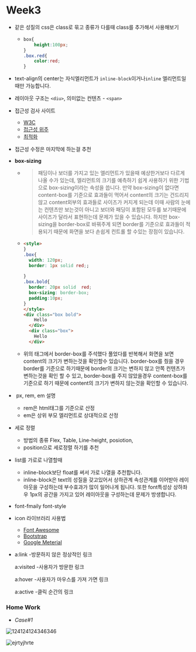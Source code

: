 # Week3

+ 같은 성질의 css은 class로 묶고 종류가 다를때 class를 추가해서 사용해보기

  + ```css
    box{
        height:100px;
    }
    .box.red{
        color:red;
    }
    ```

+ text-align의 center는 자식엘리먼트가 `inline-block`이거나`inline` 엘리먼트일때만 가능합니다.

+ 레이아웃 구조는 `<diu>`, 의미없는 컨텐츠 - `<span>`

+ 접근성 검사 사이트

  + [W3C](https://validator.w3.org/unicorn/?ucn_lang=ko)
  + [접근성 위주](http://wave.webaim.org/)
  + [최적화](https://developers.google.com/speed/pagespeed/insights/)

+ 접근성 수정은 마지막에 하는걸 추천

+ **box-sizing**

  + > 패딩이나 보더를 가지고 있는 엘리먼트가 있을때 예상한거보다 다르게 나올 수가 있는데, 엘리먼트의 크기를 예측하기 쉽게 사용하기 위한 기법으로 box-sizing이라는 속성을 씁니다.  만약 box-sizing이 없다면 content-box를 기준으로 효과들이 먹어서 content의 크기는 건드리지않고 content외부의 효과들로 사이즈가 커지게 되는데 이때 사람의 눈에는 컨텐츠만 보는것이 아니고 보더와 패딩이 포함된 모두를 보기때문에 사이즈가 달라서 표현하는데 문제가 있을 수 있습니다. 하지만 box-sizing을 border-box로 바꿔주게 되면 border를 기준으로 효과들이 적용되기 때문에 화면을 보다 손쉽게 컨트롤 할 수있는 장점이 있습니다.

  + ```html
    <style>
    }
    .box{
      width: 120px;
      border: 1px solid red;;
      
    }
    .box.bold{
      border: 20px solid  red;
      box-sizing: border-box;
      padding:10px;
    }
    </style>  
    <div class="box bold">
        Hello
      </div>
      <div class="box">
        Hello
      </div>
    ```

  + 위의 태그에서 border-box를 주석했다 풀었다를 반복해서 화면을 보면 content의 크기가 변하는것을 확인할수 있습니다. border-box를 줬을 경우 border를 기준으로 하기때문에 border의 크기는 변하지 않고 안쪽 컨텐츠가 변하는것을 확인 할 수 있고, border-box를 주지 않았을경우 content-box를 기준으로 하기 때문에 content의 크기가 변하지 않는것을 확인할 수 있습니다.

+ ​    px, rem, em 설명

  + rem은 html태그를 기준으로 산정
  + em은 상위 부모 엘리먼트로 상대적으로 산정

+ 세로 정렬
  + 방법의 종류 Flex, Table, Line-height, posiotion,
  + position으로 세로정렬 하기를 추천
+ list를 가로로 나열할때
  + inline-block보단 float를 써서 가로 나열을 추천합니다.
  + inline-block은 text의 성질을 갖고있어서 상하관계 속성관계를 이어받아 레이아웃을 구성하는데 부수효과가 많이 일어나게 됩니다. 또한 font특성상 상하좌우 1px의 공간을 가지고 있어 레이아웃을 구성하는데 문제가 방생합니다.

+ font-fmaily font-style

+ icon 라이브러리 사용법

  + [Font Awesome](https://fontawesome.com/)
  + [Bootstrap](http://bootstrapk.com/)
  + [Google Meterial](https://material.io/resources/icons/?style=baseline)

+ a:link -방문하지 않은 정상적인 링크

  a:visited -사용자가 방문한 링크

  a:hover -사용자가 마우스를 가져 가면 링크

  a:active -클릭 순간의 링크





### Home Work

+ *Case#1*

![124124124346346](https://user-images.githubusercontent.com/33567964/72658531-9226ab80-39f5-11ea-8e7d-4ad2d5c80eca.png)

![ejrtyjhrte](https://user-images.githubusercontent.com/33567964/72658534-98b52300-39f5-11ea-8bc9-61d1f6925de8.png)

